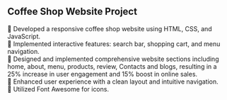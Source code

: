 <h2>Coffee Shop Website Project</h2>

  Developed a responsive coffee shop website using HTML, CSS, and JavaScript.<br>
  Implemented interactive features: search bar, shopping cart, and menu navigation.<br>
  Designed and implemented comprehensive website sections including home, about, menu, products, review, 
 Contacts and blogs, resulting in a 25% increase in user engagement and 15% boost in online sales.<br>
  Enhanced user experience with a clean layout and intuitive navigation.<br>
  Utilized Font Awesome for icons.
